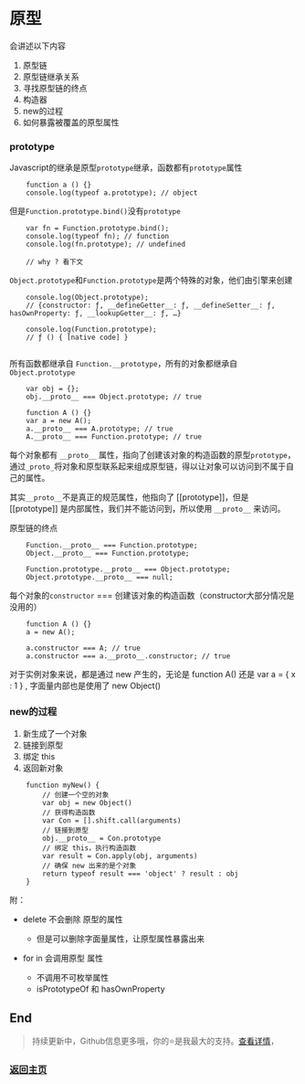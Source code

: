 # 原型

会讲述以下内容
1. 原型链
2. 原型链继承关系
3. 寻找原型链的终点
4. 构造器
5. new的过程
6. 如何暴露被覆盖的原型属性

### prototype
Javascript的继承是原型`prototype`继承，函数都有`prototype`属性
```
    function a () {}
    console.log(typeof a.prototype); // object
```
但是`Function.prototype.bind()`没有`prototype`
```
    var fn = Function.prototype.bind();
    console.log(typeof fn); // function
    console.log(fn.prototype); // undefined

    // why ? 看下文
```

`Object.prototype`和`Function.prototype`是两个特殊的对象，他们由引擎来创建
```
    console.log(Object.prototype);
    // {constructor: ƒ, __defineGetter__: ƒ, __defineSetter__: ƒ, hasOwnProperty: ƒ, __lookupGetter__: ƒ, …}

    console.log(Function.prototype);
    // ƒ () { [native code] }
    
```

所有函数都继承自 `Function.__prototype`，所有的对象都继承自 `Object.prototype`
```
    var obj = {};
    obj.__proto__ === Object.prototype; // true

    function A () {}
    var a = new A();
    a.__proto__ === A.prototype; // true
    A.__proto__ === Function.prototype; // true
```

每个对象都有 `__proto__` 属性，指向了创建该对象的构造函数的原型`prototype`，通过`_proto_`将对象和原型联系起来组成原型链，得以让对象可以访问到不属于自己的属性。

其实`__proto__`不是真正的规范属性，他指向了 [[prototype]]，但是 [[prototype]] 是内部属性，我们并不能访问到，所以使用 `__proto__` 来访问。

原型链的终点
```
    Function.__proto__ === Function.prototype;
    Object.__proto__ === Function.prototype;

    Function.prototype.__proto__ === Object.prototype;
    Object.prototype.__proto__ === null;
```


每个对象的`constructor` === 创建该对象的构造函数（constructor大部分情况是没用的）
```
    function A () {}
    a = new A();

    a.constructor === A; // true
    a.constructor === a.__proto__.constructor; // true
```

对于实例对象来说，都是通过 new 产生的，无论是 function A() 还是 var a = { x : 1 } , 字面量内部也是使用了 new Object()

### new的过程
1. 新生成了一个对象
2. 链接到原型
3. 绑定 this
4. 返回新对象

```
    function myNew() {
        // 创建一个空的对象
        var obj = new Object()
        // 获得构造函数
        var Con = [].shift.call(arguments)
        // 链接到原型
        obj.__proto__ = Con.prototype
        // 绑定 this，执行构造函数
        var result = Con.apply(obj, arguments)
        // 确保 new 出来的是个对象
        return typeof result === 'object' ? result : obj
    }
```

附：
- delete 不会删除 原型的属性
    - 但是可以删除字面量属性，让原型属性暴露出来

- for in 会调用原型 属性
  - 不调用不可枚举属性
  - isPrototypeOf 和 hasOwnProperty

## End

> 持续更新中，Github信息更多哦，你的⭐是我最大的支持。[查看详情](https://github.com/zhongmeizhi/)，

### [返回主页](/README.md)